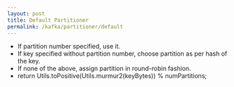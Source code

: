 ```yaml
---
layout: post
title: Default Partitioner
permalink: /kafka/partitioner/default
---
```


- If partition number specified, use it.
- If key specified without partition number, choose partition as per hash of the key.
- If none of the above, assign partition in round-robin fashion.
- return Utils.toPositive(Utils.murmur2(keyBytes)) % numPartitions;
